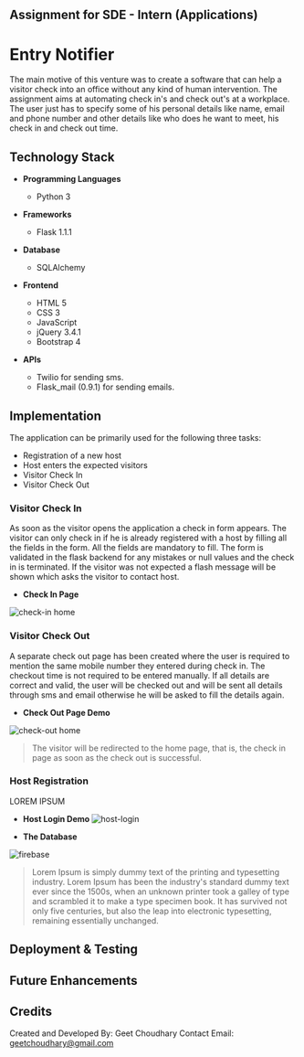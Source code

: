 ## Assignment for SDE - Intern (Applications)

# Entry Notifier

The main motive of this venture was to create a software that can help a visitor check into an office without any kind of human intervention. The assignment aims
at automating check in's and check out's at a workplace. The user just has to specify some of his personal details like name, email and phone number and other details like who does he want to meet, his check in and check out time.

## Technology Stack

- **Programming Languages**
    - Python 3

- **Frameworks**
    - Flask 1.1.1

- **Database**
    - SQLAlchemy

- **Frontend**
    - HTML 5
    - CSS 3
    - JavaScript
    - jQuery 3.4.1
    - Bootstrap 4

- **APIs**
    - Twilio for sending sms.
    - Flask_mail (0.9.1) for sending emails.


## Implementation

The application can be primarily used for the following three tasks:

- Registration of a new host
- Host enters the expected visitors
- Visitor Check In
- Visitor Check Out

### Visitor Check In

As soon as the visitor opens the application a check in form appears. The visitor can only check in if he is already registered with a host by filling all the fields in the form.
 All the fields are mandatory to fill. The form is validated in the flask backend for any mistakes or null values and the check in is terminated. If the visitor was not expected
 a flash message will be shown which asks the visitor to contact host.

- **Check In Page**

![check-in home](https://drive.google.com/file/d/18qCo9mXdGBjlDFl0RsX4YzDBYm3vYR_c/view?usp=sharing "CHECK IN PAGE")

### Visitor Check Out

A separate check out page has been created where the user is required to mention the same mobile number they entered during check in.
 The checkout time is not required to be entered manually. If all details are correct and valid, the user will be checked out and will be sent all details through sms and email otherwise he will be asked to fill the details again.

- **Check Out Page Demo**

![check-out home](https://drive.google.com/file/d/1RZB3wEmETdssBJFo_7-WzRM3xwRBJBpa/view?usp=sharing "CHECK OUT PAGE")

> The visitor will be redirected to the home page, that is, the check in page as soon as the check out is successful.

### Host Registration
LOREM IPSUM

- **Host Login Demo**
![host-login](https://drive.google.com/file/d/1QDF-x49IH5KYDxcfUFzWxx_Kxx9wjopa/view?usp=sharing "HOST LOGIN")

- **The Database**

![firebase](images/database.jpg "FIREBASE")

> Lorem Ipsum is simply dummy text of the printing and typesetting industry.
 Lorem Ipsum has been the industry's standard dummy text ever since the 1500s, when an unknown printer took a galley of type and scrambled it to make a type specimen book.
  It has survived not only five centuries, but also the leap into electronic typesetting, remaining essentially unchanged.

## Deployment & Testing



## Future Enhancements



## Credits

Created and Developed By: Geet Choudhary
Contact Email: geetchoudhary@gmail.com
